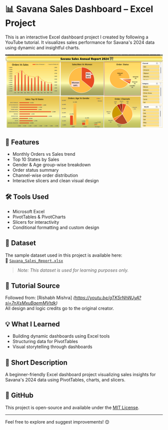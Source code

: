 # 📊 Savana Sales Dashboard – Excel Project

This is an interactive Excel dashboard project I created by following a YouTube tutorial. It visualizes sales performance for Savana's 2024 data using dynamic and insightful charts.

![Dashboard Preview](./dashboard_preview.png)

## 📌 Features
- Monthly Orders vs Sales trend  
- Top 10 States by Sales  
- Gender & Age group-wise breakdown  
- Order status summary  
- Channel-wise order distribution  
- Interactive slicers and clean visual design

## 🛠 Tools Used
- Microsoft Excel  
- PivotTables & PivotCharts  
- Slicers for interactivity  
- Conditional formatting and custom design

## 📁 Dataset
The sample dataset used in this project is available here:  
📂 [`Savana_Sales_Report.xlsx`](./Savana_Sales_Report.xlsx)

> *Note: This dataset is used for learning purposes only.*

## 🎥 Tutorial Source
Followed from: [Rishabh Mishra] *(https://youtu.be/gTK5rNhWJyA?si=7nXsMxuBaemMVtdk)*  
All design and logic credits go to the original creator.

## 💡 What I Learned
- Building dynamic dashboards using Excel tools  
- Structuring data for PivotTables  
- Visual storytelling through dashboards

## 📂 Short Description
A beginner-friendly Excel dashboard project visualizing sales insights for Savana's 2024 data using PivotTables, charts, and slicers.

## 🔗 GitHub
This project is open-source and available under the [MIT License](LICENSE).

---

Feel free to explore and suggest improvements! 😊  

